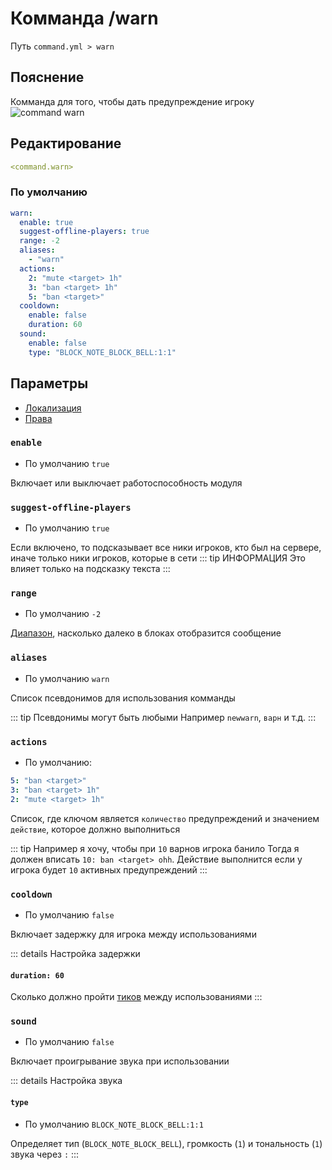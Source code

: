 # Комманда /warn
Путь `command.yml > warn`

## Пояснение
Комманда для того, чтобы дать предупреждение игроку
![command warn](/commandwarn.png)

## Редактирование
```yaml
<command.warn>
```

### По умолчанию
```yaml
warn:
  enable: true
  suggest-offline-players: true
  range: -2
  aliases:
    - "warn"
  actions:
    2: "mute <target> 1h"
    3: "ban <target> 1h"
    5: "ban <target>"
  cooldown:
    enable: false
    duration: 60
  sound:
    enable: false
    type: "BLOCK_NOTE_BLOCK_BELL:1:1"
```

## Параметры

- [Локализация](/ru/localizations/ru_ru/command/warn/)
- [Права](/ru/permission/command/warn/)

### `enable`
- По умолчанию `true`

Включает или выключает работоспособность модуля

### `suggest-offline-players`
- По умолчанию `true`

Если включено, то подсказывает все ники игроков, кто был на сервере, иначе только ники игроков, которые в сети
::: tip ИНФОРМАЦИЯ
Это влияет только на подсказку текста
:::

### `range`
- По умолчанию `-2`

[Диапазон](#виды-диапазонов), насколько далеко в блоках отобразится сообщение

### `aliases`
- По умолчанию `warn`

Список псевдонимов для использования комманды

::: tip Псевдонимы могут быть любыми
Например `newwarn`, `варн` и т.д.
:::

### `actions`
- По умолчанию:
```yaml
5: "ban <target>"
3: "ban <target> 1h"
2: "mute <target> 1h"
```

Список, где ключом является `количество` предупреждений и значением `действие`, которое должно выполниться

::: tip Например я хочу, чтобы при `10` варнов игрока банило
Тогда я должен вписать `10: ban <target> ohh`. Действие выполнится если у игрока будет `10` активных предупреждений
:::

### `cooldown`
- По умолчанию `false`

Включает задержку для игрока между использованиями

::: details Настройка задержки
#### `duration: 60`

Сколько должно пройти [тиков](https://ru.minecraft.wiki/w/%D0%A2%D0%B0%D0%BA%D1%82) между использованиями
:::

### `sound`
- По умолчанию `false`

Включает проигрывание звука при использовании

::: details Настройка звука
#### `type`
- По умолчанию `BLOCK_NOTE_BLOCK_BELL:1:1`

Определяет тип (`BLOCK_NOTE_BLOCK_BELL`), громкость (`1`) и тональность (`1`) звука через `:`
:::

<!--@include: @/ru/parts/range.md-->